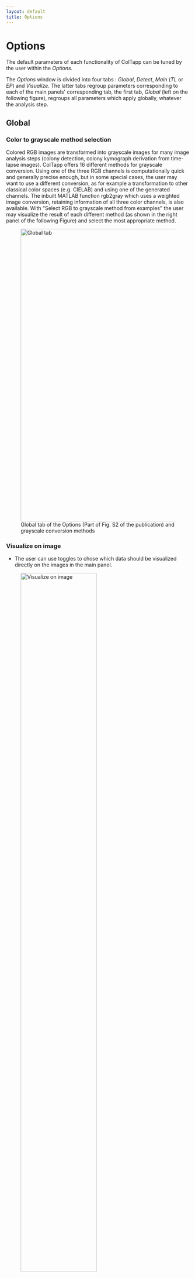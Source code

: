 ```yaml
---
layout: default
title: Options
---
```

# Options

The default parameters of each functionality of ColTapp can be tuned by the user within the _Options_. 

The _Options_ window is divided into four tabs : _Global_, _Detect_, _Main_ (_TL_ or _EP_) and _Visualize_. The latter tabs regroup parameters corresponding to each of the main panels' corresponding tab, the first tab, _Global_ (left on the following figure), regroups all parameters which apply globally, whatever the analysis step.

## Global

### Color to grayscale method selection
Colored RGB images are transformed into grayscale images for many image analysis steps (colony detection, colony kymograph derivation from time-lapse images). ColTapp offers 16 different methods for grayscale conversion. 
Using one of the three RGB channels is computationally quick and generally precise enough, but in some special cases, the user may want to use a different conversion, as for example a transformation to other classical color spaces (e.g. CIELAB) and using one of the generated channels. The inbuilt MATLAB function rgb2gray which uses a weighted image conversion, retaining information of all three color channels, is also available. With "Select RGB to grayscale method from examples" the user may visualize the result of each different method (as shown in the right panel of the following Figure) and select the most appropriate method.
<figure>
  <img src="{{site.url}}/assets/images/Options_Global_wGrayscale.png" alt="Global tab" height="800px"/>
  <figcaption> Global tab of the Options (Part of Fig. S2 of the publication) and grayscale conversion methods </figcaption>
</figure>

### Visualize on image
- The user can use toggles to chose which data should be visualized directly on the images in the main panel.
<figure>
  <img src="{{site.url}}/assets/images/Visualize_on_image.png" alt="Visualize on image" height="70%"/>
  <figcaption> Visualization on main panel image </figcaption>
</figure>
- The _Redefine lighting correction area_ button allows a user to chose a new subset of the image as input to the [lighting correction algorithm](https://coltapp.github.io/detect.html).

### Reference growth data
When extracted automatically from an analyzed control experiment, the [reference appearance time](https://coltapp.github.io/refparam.html) of that experiment is 
averaged using the mean, by default. Yet, users concerned by the presence of outliers in the growth control experiment may chose to use the median (or any user-defined quantile) via this tab.

### Save options
Autosave, back-up save

### Reset active list
ColTapp allows to group colonies into [lists](https://coltapp.github.io/detect.html) to use certain downstream functions only on the indicated subset of colonies. User can remove all colonies from the active list on the main panel with this button.

## Detect

### Image preprocessing
- Default:Adaptive, Global, none
- Binarization sensitivity
- Should the user want to detect white colonies on a darker background,

### Colony detection parameters
- The _Circle detection_ mode (Regionprops or direct) (default: Regionprops)
- The _imfindcircle sensitivity_ (default:0.94)
- The _Minimal Radius_(default:20 pixels)
- The _Maximal Radius_(default:65 pixels)
- The _Scale bounding box_(default:1.35)
- The _Min distance from border_(default:10 pixels)
- The _Foreground bias_(default:0.17)
- The _Min area foreground_ is the proportion (default:0.7)
- The _Max overlap (2 circles)_ is the proportion (default:0.9)
- The _Min rad difference_(default:10 pixels)
- The _Min center distance_(default:20 pixels)
- The _Max total overlap_ is the proportion (default:0.95)
- The _Start iterative overlap_ is the proportion (default:0.8)
- The _Final min center distance_(default:2 pixels)


## Main-TL

### Define radii-tracking parameters
- The _Reference frame_, on which colonies are found and from which the radii are tracked on the other frames, is set to the last frame of the time-lapse by default. 
- The _Time interval_ between frames of a time-lapse serie is automatically detected upon import and if this automatical detection fails, the user is asked to define it. 
- The _Registration factor_ (κ) defines the subpixels resolution (1/κ) at which the image registration algorithm performs a 2-D rigid translation (default: 100)
- The _Kymograph threshold shift_ (default:0.17)
- The _Scale radius for overlap_ factor (default: 1) is multiplied to the radius of the focal colony from which [neighboring colonies are tested for overlap] (https://coltapp.github.io/timelapse.html). By increasing it (>1), ranges of angles corresponding not only to overlapping colonies but also very close colonies will be discarded from the kymograph creation process. Note that this increase might lead to high proportions of angles to be discarded. Decreasing the scaling factor (<1) leads to reduced ranges of excluded angles. This might be useful in densely populated plates to still achieve some overlap exclusion to increase quality of kymographs at earlier timepoints. Note that if more than 90% of all angles are discarded because of overlap, the exclusion of angles is omitted completely, to avoid reducing the available data too much. 
- This overlap detection functionality can be completely removed by the user by ticking the _overlap exclusion_ tickbox.
- The images can be transformed with the lighting correction algorithm in the [_Detect_ tab ](https://coltapp.github.io/detect.html). The resulting enhanced images are typically meant to improve visualization for the user, and by default not used downstream for image analysis. However, a user can tick the box _Use enhance images_ if willing to use these transformed images as input for the _Radii tracking_ algorithm.

### Define appearance time parameters

- The _Apperance time threshold mode_ defines the unit of the threshold a colony radius should reach for the colony to be macroscopically detectable. (default: micrometers)
- The _Detection threshold radius_ defines the value of the threshold a colony radius should reach for the colony to be macroscopically detectable. (default: 200)
- The _Number of frames for fit_ (default: 50)

### Additional possibilities
- _Process timelapse subset_
- _Manually process timelapse_
- _Recalculate kymograph radius_
- _Select curves to delete_ 
- _Restore deleted curves_
- _Reset registration_
- _Delete radius data of selected frames_
- _Scale detected radius_

## Main-EP
### Additional possibilities
- _Apply spatial calibration factor to all frames_
- _Apply area of interest to all frames_
- _Apply both to all frames_
- _Remove linked and overlay folders_

## Visualize

After analyzing a time-lapse series, a quick visualization of the colony growth curves can be displayed by clicking on the _Radius vs Time_ button of the _Visualize_ tab of the main panel. In the _Options_ the user may chose to plot these curves 1) in raw units: pixels/frame or 2) in more biologically meaninful units, i.e micrometers/time. A user may also chose 3) a log-y axis, as this could enable to visualize an exponential curve as a linear slope (typically if the first growth phase is macroscopically detectable, which is not the case in the following example.
<figure>
  <img src="{{site.url}}/assets/images/Options_Visualize.png" alt="Options Visualize" height="70%"/>
    <figcaption> Visualize tab of the Options and example of colony growth curves visualization</figcaption> 
</figure>

In addition, the user can chose to visualize the colony size distribution on a given (or multiple) frame(s) with an histogram. The parameter _number of histogram bins_ can be inputted by the user.

